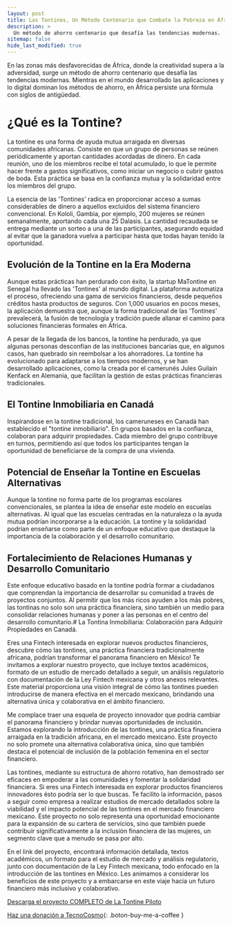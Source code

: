```yaml
---
layout: post
title: Las Tontines, Un Método Centenario que Combate la Pobreza en África
description: >
  Un método de ahorro centenario que desafía las tendencias modernas.
sitemap: false
hide_last_modified: true
---
```


En las zonas más desfavorecidas de África, donde la creatividad supera a la adversidad, surge un método de ahorro centenario que desafía las tendencias modernas. Mientras en el mundo desarrollado las aplicaciones y lo digital dominan los métodos de ahorro, en África persiste una fórmula con siglos de antigüedad.

# ¿Qué es la Tontine? 

La tontine es una forma de ayuda mutua arraigada en diversas comunidades africanas. Consiste en que un grupo de personas se reúnen periódicamente y aportan cantidades acordadas de dinero. En cada reunión, uno de los miembros recibe el total acumulado, lo que le permite hacer frente a gastos significativos, como iniciar un negocio o cubrir gastos de boda. Esta práctica se basa en la confianza mutua y la solidaridad entre los miembros del grupo.

La esencia de las 'Tontines' radica en proporcionar acceso a sumas considerables de dinero a aquellos excluidos del sistema financiero convencional. En Kololi, Gambia, por ejemplo, 200 mujeres se reúnen semanalmente, aportando cada una 25 Dalasis. La cantidad recaudada se entrega mediante un sorteo a una de las participantes, asegurando equidad al evitar que la ganadora vuelva a participar hasta que todas hayan tenido la oportunidad.

## Evolución de la Tontine en la Era Moderna ##

Aunque estas prácticas han perdurado con éxito, la startup MaTontine en Senegal ha llevado las 'Tontines' al mundo digital. La plataforma automatiza el proceso, ofreciendo una gama de servicios financieros, desde pequeños créditos hasta productos de seguros. Con 1,000 usuarios en pocos meses, la aplicación demuestra que, aunque la forma tradicional de las 'Tontines' prevalecerá, la fusión de tecnología y tradición puede allanar el camino para soluciones financieras formales en África.

A pesar de la llegada de los bancos, la tontine ha perdurado, ya que algunas personas desconfían de las instituciones bancarias que, en algunos casos, han quebrado sin reembolsar a los ahorradores. La tontine ha evolucionado para adaptarse a los tiempos modernos, y se han desarrollado aplicaciones, como la creada por el camerunés Jules Guilain Kenfack en Alemania, que facilitan la gestión de estas prácticas financieras tradicionales.

## El Tontine Inmobiliaria en Canadá ##

Inspírandose en la tontine tradicional, los cameruneses en Canadá han establecido el "tontine inmobiliario". En grupos basados en la confianza, colaboran para adquirir propiedades. Cada miembro del grupo contribuye en turnos, permitiendo así que todos los participantes tengan la oportunidad de beneficiarse de la compra de una vivienda.

## Potencial de Enseñar la Tontine en Escuelas Alternativas ##

Aunque la tontine no forma parte de los programas escolares convencionales, se plantea la idea de enseñar este modelo en escuelas alternativas. Al igual que las escuelas centradas en la naturaleza o la ayuda mutua podrían incorporarse a la educación. La tontine y la solidaridad podrían enseñarse como parte de un enfoque educativo que destaque la importancia de la colaboración y el desarrollo comunitario.

## Fortalecimiento de Relaciones Humanas y Desarrollo Comunitario ##

Este enfoque educativo basado en la tontine podría formar a ciudadanos que comprendan la importancia de desarrollar su comunidad a través de proyectos conjuntos. Al permitir que los más ricos ayuden a los más pobres, las tontinas no solo son una práctica financiera, sino también un medio para consolidar relaciones humanas y poner a las personas en el centro del desarrollo comunitario.# La Tontina Inmobiliaria: Colaboración para Adquirir Propiedades en Canadá.

Eres una Fintech interesada en explorar nuevos productos financieros, descubre cómo las tontines, una práctica financiera tradicionalmente africana, podrían transformar el panorama financiero en México! Te invitamos a explorar nuestro proyecto, que incluye textos académicos, formato de un estudio de mercado detallado a seguir, un análisis regulatorio con documentación de la Ley Fintech mexicana y otros anexos relevantes. Este material proporciona una visión integral de cómo las tontines pueden introducirse de manera efectiva en el mercado mexicano, brindando una alternativa única y colaborativa en el ámbito financiero.

Me complace traer una esquela de proyecto innovador que podría cambiar el panorama financiero y brindar nuevas oportunidades de inclusión. Estamos explorando la introducción de las tontines, una práctica financiera arraigada en la tradición africana, en el mercado mexicano. Este proyecto no solo promete una alternativa colaborativa única, sino que también destaca el potencial de inclusión de la población femenina en el sector financiero.

Las tontines, mediante su estructura de ahorro rotativo, han demostrado ser eficaces en empoderar a las comunidades y fomentar la solidaridad financiera. Si eres una Fintech interesada en explorar productos financieros innovadores ésto podría ser lo que buscas. Te facilito la información, pasos a seguir como empresa a realizar estudios de mercado detallados sobre la viabilidad y el impacto potencial de las tontines en el mercado financiero mexicano. Este proyecto no solo representa una oportunidad emocionante para la expansión de su cartera de servicios, sino que también puede contribuir significativamente a la inclusión financiera de las mujeres, un segmento clave que a menudo se pasa por alto.

En el link del proyecto, encontrará información detallada, textos académicos, un formato para el estudio de mercado y análisis regulatorio, junto con documentación de la Ley Fintech mexicana, todo enfocado en la introducción de las tontines en México. Les animamos a considerar los beneficios de este proyecto y a embarcarse en este viaje hacia un futuro financiero más inclusivo y colaborativo.

[Descarga el proyecto COMPLETO de La Tontine Piloto](https://www.dropbox.com/scl/fo/a95xjt65xehivtdw65m8d/h?rlkey=nnw513rthgm2eqanbc52k7m9r&dl=0)

[Haz una donación a TecnoCosmo](https://www.buymeacoffee.com/nain.taleb){: .boton-buy-me-a-coffee }

<object data="../como_crear_una_tontine.pdf" width="100%" height="600" type='application/pdf'></object>

<object data="../estudio_de_mercado.pdf" width="100%" height="600" type='application/pdf'></object>
